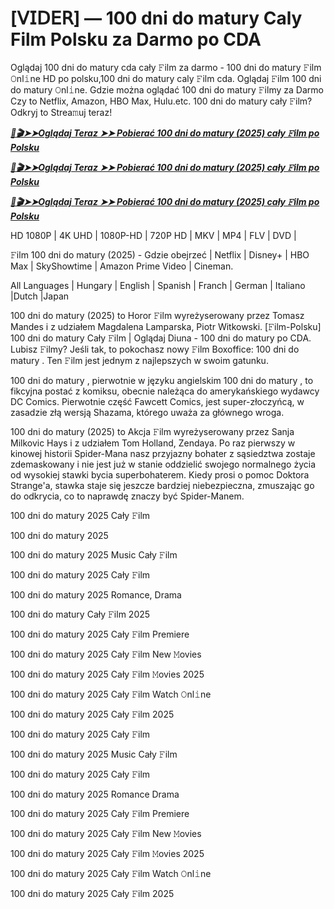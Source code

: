 # [𝖵𝖨𝖣𝖤𝖱] — 100 dni do matury Caly Film Polsku za Darmo po CDA

Oglądaj 100 dni do matury cda cały 𝙵ilm za darmo - 100 dni do matury 𝙵ilm 𝙾nl𝚒ne HD po polsku,100 dni do matury caly 𝙵ilm cda. Oglądaj 𝙵ilm 100 dni do matury 𝙾nl𝚒ne. Gdzie można oglądać 100 dni do matury 𝙵ilmy za Darmo Czy to Netflix, Amazon, HBO Max, Hulu.etc. 100 dni do matury cały 𝙵ilm? Odkryj to Strea𝚖uj teraz!

<p><b><I><a href="https://aaamiiin.com/pl/movie/1327145/100-dni-do-matury--gitover">📀🎬➤➤Oglądaj Teraz ➤➤ Pobierać 100 dni do matury (2025) cały 𝙵ilm po Polsku</a></I></b></p>

<p><b><I><a href="https://aaamiiin.com/pl/movie/1327145/100-dni-do-matury--gitover">📀🎬➤➤Oglądaj Teraz ➤➤ Pobierać 100 dni do matury (2025) cały 𝙵ilm po Polsku</a></I></b></p>

<p><b><I><a href="https://aaamiiin.com/pl/movie/1327145/100-dni-do-matury--gitover">📀🎬➤➤Oglądaj Teraz ➤➤ Pobierać 100 dni do matury (2025) cały 𝙵ilm po Polsku</a></I></b></p>

HD 1080P | 4K UHD | 1080P-HD | 720P HD | MKV | MP4 | FLV | DVD |

𝙵ilm 100 dni do matury (2025) - Gdzie obejrzeć | Netflix | Disney+ | HBO Max | SkyShowtime | Amazon Prime Video | Cineman.

All Languages | Hungary | English | Spanish | Franch | German | Italiano |Dutch |Japan

100 dni do matury (2025) to Horor 𝙵ilm wyreżyserowany przez Tomasz Mandes i z udziałem Magdalena Lamparska, Piotr Witkowski. [𝙵ilm-Polsku] 100 dni do matury Cały 𝙵ilm | Oglądaj Diuna - 100 dni do matury po CDA. Lubisz 𝙵ilmy? Jeśli tak, to pokochasz nowy 𝙵ilm Boxoffice: 100 dni do matury . Ten 𝙵ilm jest jednym z najlepszych w swoim gatunku.

100 dni do matury , pierwotnie w języku angielskim 100 dni do matury , to fikcyjna postać z komiksu, obecnie należąca do amerykańskiego wydawcy DC Comics. Pierwotnie część Fawcett Comics, jest super-złoczyńcą, w zasadzie złą wersją Shazama, którego uważa za głównego wroga.

100 dni do matury (2025) to Akcja 𝙵ilm wyreżyserowany przez Sanja Milkovic Hays i z udziałem Tom Holland, Zendaya. Po raz pierwszy w kinowej historii Spider-Mana nasz przyjazny bohater z sąsiedztwa zostaje zdemaskowany i nie jest już w stanie oddzielić swojego normalnego życia od wysokiej stawki bycia superbohaterem. Kiedy prosi o pomoc Doktora Strange'a, stawka staje się jeszcze bardziej niebezpieczna, zmuszając go do odkrycia, co to naprawdę znaczy być Spider-Manem.

100 dni do matury 2025 Cały 𝙵ilm

100 dni do matury 2025

100 dni do matury 2025 Music Cały 𝙵ilm

100 dni do matury 2025 Cały 𝙵ilm

100 dni do matury 2025 Romance, Drama

100 dni do matury Cały 𝙵ilm 2025

100 dni do matury 2025 Cały 𝙵ilm Premiere

100 dni do matury 2025 Cały 𝙵ilm New 𝙼ovies

100 dni do matury 2025 Cały 𝙵ilm 𝙼ovies 2025

100 dni do matury 2025 Cały 𝙵ilm Watch 𝙾nl𝚒ne

100 dni do matury 2025 Cały 𝙵ilm 2025

100 dni do matury 2025 Cały 𝙵ilm

100 dni do matury 2025 Music Cały 𝙵ilm

100 dni do matury 2025 Cały 𝙵ilm

100 dni do matury 2025 Romance Drama

100 dni do matury 2025 Cały 𝙵ilm Premiere

100 dni do matury 2025 Cały 𝙵ilm New 𝙼ovies

100 dni do matury 2025 Cały 𝙵ilm 𝙼ovies 2025

100 dni do matury 2025 Cały 𝙵ilm Watch 𝙾nl𝚒ne

100 dni do matury 2025 Cały 𝙵ilm 2025
